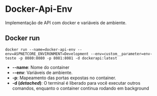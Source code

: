 # Docker-Api-Env
Implementação de API com docker e variáveis de ambiente.

## Docker run

`docker run --name=docker-api-env --env=ASPNETCORE_ENVIRONMENT=Development --env=custom__parameter=env-teste -p 8080:8080 -p 8081:8081 -d dockerapi:latest`
- **--name**:
  Nome do container
- **--env**:
  Variáveis de ambiente.
- **-p**:
  Mapeamento das portas expostas no container.
- **-d (*detached*)**:
  O terminal é liberado para você executar outros comandos, enquanto o container continua rodando em background
